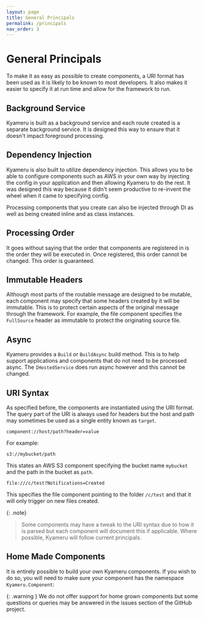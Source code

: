 ```yaml
---
layout: page
title: General Principals
permalink: /principals
nav_order: 3
---
```


# General Principals

To make it as easy as possible to create components, a URI format has been used as it is likely to be known to most developers. It also makes it easier to specify it at run time and allow for the framework to run.

## Background Service

Kyameru is built as a background service and each route created is a separate background service. It is designed this way to ensure that it doesn't impact foreground processing.

## Dependency Injection

Kyameru is also built to utilize dependency injection. This allows you to be able to configure components such as AWS in your own way by injecting the config in your application and then allowing Kyameru to do the rest. It was designed this way because it didn't seem productive to re-invent the wheel when it came to specifying config.

Processing components that you create can also be injected through DI as well as being created inline and as class instances.

## Processing Order

It goes without saying that the order that components are registered in is the order they will be executed in. Once registered, this order cannot be changed. This order is guaranteed.

## Immutable Headers

Although most parts of the routable message are designed to be mutable, each component may specify that some headers created by it will be immutable. This is to protect certain aspects of the original message through the framework. For example, the file component specifies the `FullSource` header as immutable to protect the originating source file.

## Async

Kyameru provides a `Build` or `BuildAsync` build method. This is to help support applications and components that do not need to be processed async. The `IHostedService` does run async however and this cannot be changed.

## URI Syntax

As specified before, the components are instantiated using the URI format. The query part of the URI is always used for headers but the host and path may sometimes be used as a single entity known as `target`.

```
component://host/path?header=value
```

For example:

```
s3://mybucket/path
```
This states an AWS S3 component specifying the bucket name `mybucket` and the path in the bucket as `path`.


```
file:///c/test?Notifications=Created
```

This specifies the file component pointing to the folder `/c/test` and that it will only trigger on new files created.

{: .note}
> Some components may have a tweak to the URI syntax due to how it is parsed but each component will document this if applicable. Where possible, Kyameru will follow current principals.

## Home Made Components

It is entirely possible to build your own Kyameru components. If you wish to do so, you will need to make sure your component has the namespace `Kyameru.Component`:

{: .warning }
We do not offer support for home grown components but some questions or queries may be answered in the issues section of the GitHub project.